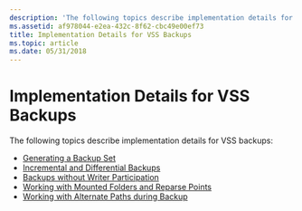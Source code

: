 ```yaml
---
description: 'The following topics describe implementation details for VSS backups: Generating a Backup SetIncremental and Differential BackupsBackups without Writer ParticipationWorking with Mounted Folders and Reparse PointsWorking with Alternate Paths during Backup'
ms.assetid: af978044-e2ea-432c-8f62-cbc49e00ef73
title: Implementation Details for VSS Backups
ms.topic: article
ms.date: 05/31/2018
---
```


# Implementation Details for VSS Backups

The following topics describe implementation details for VSS backups:

-   [Generating a Backup Set](generating-a-backup-set.md)
-   [Incremental and Differential Backups](incremental-and-differential-backups.md)
-   [Backups without Writer Participation](backups-without-writer-participation.md)
-   [Working with Mounted Folders and Reparse Points](working-with-reparse-and-mount-points.md)
-   [Working with Alternate Paths during Backup](working-with-alternate-paths-during-backup.md)

 

 



